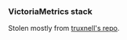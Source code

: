 ### VictoriaMetrics stack

Stolen mostly from [truxnell's repo](https://github.com/truxnell/home-cluster/tree/main/kubernetes/apps/monitoring/victoriametrics).